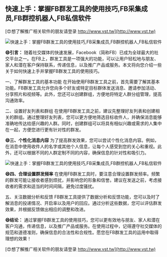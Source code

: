 ## **快速上手：掌握FB群发工具的使用技巧,FB采集成员,FB群控机器人,FB私信软件**

[😍想了解推广相关软件的朋友请登录 http://www.vst.tw](http://www.vst.tw)

 <center><img src="https://vst.tw/MP4/tuiguang/png/3.png" alt="快速上手：掌握FB群发工具的使用技巧,FB采集成员,FB群控机器人,FB私信软件"></center>

**😄引言：**
随着社交媒体的快速发展，Facebook（简称FB）已成为全球最大的社交平台之一。在FB上，群发工具是一项强大的功能，可以让用户轻松地与朋友、家人和潜在客户保持联系，传递信息，以及推广产品或服务。本文将向您介绍一些关于如何快速上手并掌握FB群发工具的使用技巧。

一、了解群发工具的基本功能
在开始使用FB群发工具之前，首先需要了解其基本功能。FB群发工具允许您向多个好友或特定目标群体发送消息、邀请参加活动、分享照片和视频等。此外，您还可以创建群组，方便地将特定人群分组管理，提高沟通效率。

二、设置好友列表和群组
在使用FB群发工具之前，建议先整理好友列表和创建相关的群组。通过整理好友列表，您可以更方便地筛选目标收件人，并确保消息能够准确地传达给感兴趣的人群。同时，创建群组可以将具有相似兴趣或需求的人集中在一起，方便您进行更有针对性的群发。

**😄三、个性化消息内容**
为了提高群发效果，您可以尝试个性化消息内容。例如，在消息中使用收件人的名字或其他个人信息，让每个人感受到您的关心和重视。此外，还可以根据不同的人群定制不同的内容，确保信息的针对性和吸引力。

 <center><img src="https://vst.tw/MP4/tuiguang/png/4.png" alt="快速上手：掌握FB群发工具的使用技巧,FB采集成员,FB群控机器人,FB私信软件"></center>

**😄四、合理设置群发频率**
在使用FB群发工具时，要注意合理设置群发频率。频繁的群发可能让接收者感到烦扰，并影响您的形象和信誉。建议在发送之前，考虑接收者的需求和适当的时间间隔，避免过度骚扰。

五、关注数据分析和反馈
FB群发工具提供了数据分析和反馈功能，您可以及时了解消息的投递情况、开启率以及用户的回应。通过分析这些数据，您可以评估群发效果，并根据反馈做出相应的调整和改进。

**😄结论：**
通过掌握FB群发工具的使用技巧，您可以更有效地与朋友、家人和潜在客户沟通，传递信息，以及推广产品或服务。在使用过程中，记得遵守社交媒体的规范和道德准则，确保信息的合法性和合规性。愿您在FB群发工具的运用中取得理想的效果！

[😍想了解推广相关软件的朋友请登录 http://www.vst.tw](http://www.vst.tw)



